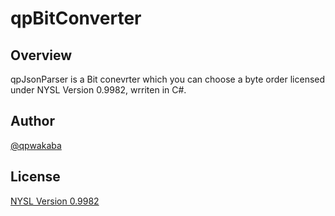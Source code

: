 # qpBitConverter


## Overview

qpJsonParser is a Bit conevrter which you can choose a byte order licensed under NYSL Version 0.9982, wrriten in C#. 


## Author

[@qpwakaba](https://twitter.com/qpwakaba)


## License

[NYSL Version 0.9982](http://www.kmonos.net/nysl/)

